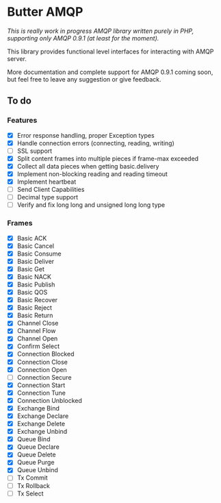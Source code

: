 # Butter AMQP

_This is really work in progress AMQP library written purely in PHP, supporting only AMQP 0.9.1 (at least for the moment)._
 
This library provides functional level interfaces for interacting with AMQP server.

More documentation and complete support for AMQP 0.9.1 coming soon, but feel free to leave any suggestion or give feedback.

## To do

### Features

- [x] Error response handling, proper Exception types
- [x] Handle connection errors (connecting, reading, writing)
- [ ] SSL support
- [x] Split content frames into multiple pieces if frame-max exceeded
- [x] Collect all data pieces when getting basic.delivery
- [x] Implement non-blocking reading and reading timeout
- [x] Implement heartbeat
- [ ] Send Client Capabilities
- [ ] Decimal type support
- [ ] Verify and fix long long and unsigned long long type

### Frames

- [x] Basic ACK
- [x] Basic Cancel
- [x] Basic Consume
- [x] Basic Deliver
- [x] Basic Get
- [x] Basic NACK
- [x] Basic Publish
- [x] Basic QOS
- [x] Basic Recover
- [x] Basic Reject
- [x] Basic Return
- [x] Channel Close
- [x] Channel Flow
- [x] Channel Open
- [x] Confirm Select
- [x] Connection Blocked
- [x] Connection Close
- [x] Connection Open
- [ ] Connection Secure
- [x] Connection Start
- [x] Connection Tune
- [x] Connection Unblocked
- [x] Exchange Bind
- [x] Exchange Declare
- [x] Exchange Delete
- [x] Exchange Unbind
- [x] Queue Bind
- [x] Queue Declare
- [x] Queue Delete
- [x] Queue Purge
- [x] Queue Unbind
- [ ] Tx Commit
- [ ] Tx Rollback
- [ ] Tx Select
